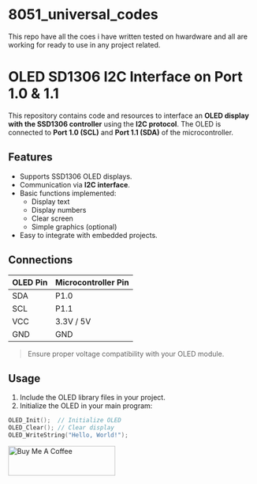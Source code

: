 # 8051_universal_codes
This repo have all the coes i have written tested on hwardware and all are working for ready to use in any project related.
# OLED SD1306 I2C Interface on Port 1.0 & 1.1

This repository contains code and resources to interface an **OLED display with the SSD1306 controller** using the **I2C protocol**. The OLED is connected to **Port 1.0 (SCL)** and **Port 1.1 (SDA)** of the microcontroller.

## Features

- Supports SSD1306 OLED displays.
- Communication via **I2C interface**.
- Basic functions implemented:
  - Display text
  - Display numbers
  - Clear screen
  - Simple graphics (optional)
- Easy to integrate with embedded projects.

## Connections

| OLED Pin | Microcontroller Pin |
|----------|------------------|
| SDA      | P1.0             |
| SCL      | P1.1             |
| VCC      | 3.3V / 5V        |
| GND      | GND              |

> Ensure proper voltage compatibility with your OLED module.

## Usage

1. Include the OLED library files in your project.
2. Initialize the OLED in your main program:

```c
OLED_Init();  // Initialize OLED
OLED_Clear(); // Clear display
OLED_WriteString("Hello, World!");
```
<a href="https://www.buymeacoffee.com/bkasyap" target="_blank"><img src="https://cdn.buymeacoffee.com/buttons/v2/default-blue.png" alt="Buy Me A Coffee" style="height: 60px !important;width: 217px !important;" ></a>
